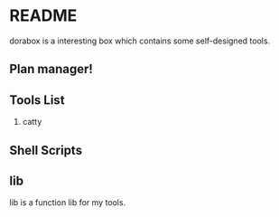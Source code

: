 # README

dorabox is a interesting box which contains some self-designed tools.

## Plan manager!

## Tools List

1. catty


## Shell Scripts


## lib

lib is a function lib for my tools.


